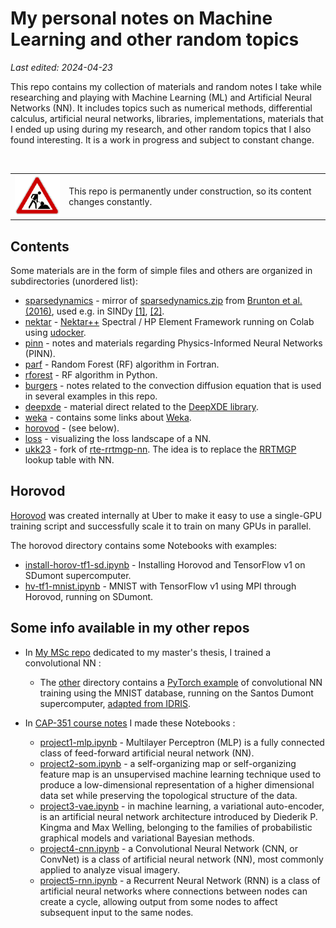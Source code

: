 # My personal notes on Machine Learning and other random topics

*Last edited: 2024-04-23*

This repo contains my collection of materials and random notes I take while researching and playing with Machine Learning (ML) and Artificial Neural Networks (NN). It includes topics such as numerical methods, differential calculus, artificial neural networks, libraries, implementations, materials that I ended up using during my research, and other random topics that I also found interesting. It is a work in progress and subject to constant change.

<br>
<table>
  <tr>
    <td><img src="img/construction.gif"></td>
    <td>This repo is permanently under construction, so its content changes constantly.</td>
  </tr>
</table>

## Contents

Some materials are in the form of simple files and others are organized in subdirectories (unordered list):

* [sparsedynamics](sparsedynamics) - mirror of [sparsedynamics.zip](http://faculty.washington.edu/sbrunton/sparsedynamics.zip) from [Brunton et al.  (2016)](https://doi.org/10.1073/pnas.1517384113), used e.g. in SINDy [[1]](https://rajdandekar.github.io/SINDYExamples_Julia/), [[2]](https://pysindy.readthedocs.io/en/stable/examples/3_original_paper/example.html).
* [nektar](nektar) - [Nektar++](https://www.nektar.info/) Spectral / HP Element Framework running on Colab using [udocker](https://indigo-dc.github.io/udocker/).
* [pinn](pinn) - notes and materials regarding Physics-Informed Neural Networks (PINN).
* [parf](parf) - Random Forest (RF) algorithm in Fortran.
* [rforest](rforest) - RF algorithm in Python.
* [burgers](burgers) - notes related to the convection diffusion equation that is used in several examples in this repo.
* [deepxde](deepxde) - material direct related to the [DeepXDE library](https://deepxde.readthedocs.io).
* [weka](weka) - contains some links about [Weka](https://www.cs.waikato.ac.nz/ml/weka/).
* [horovod](horovod) - (see below).
* [loss](loss) - visualizing the loss landscape of a NN.
* [ukk23](ukk23) - fork of [rte-rrtmgp-nn](https://github.com/peterukk/rte-rrtmgp-nn). The idea is to replace the [RRTMGP](https://github.com/earth-system-radiation/rte-rrtmgp) lookup table with NN.


## Horovod

[Horovod](https://horovod.readthedocs.io/en/stable/) was created internally at Uber to make it easy to use a single-GPU training script and successfully scale it to train on many GPUs in parallel.

The horovod directory contains some Notebooks with examples:

* [install-horov-tf1-sd.ipynb](horovod/install-horov-tf1-sd.ipynb) - Installing Horovod and TensorFlow v1 on SDumont supercomputer.
* [hv-tf1-mnist.ipynb](horovod/hv-tf1-mnist.ipynb) - MNIST with TensorFlow v1 using MPI through Horovod, running on SDumont.


## Some info available in my other repos

* In [My MSc repo](https://github.com/efurlanm/msc22) dedicated to my master's thesis, I trained a convolutional NN :

  * The [other](https://github.com/efurlanm/msc22/tree/main/other) directory contains a [PyTorch example](https://github.com/efurlanm/msc22/blob/main/other/pytorch.ipynb) of convolutional NN training using the MNIST database, running on the Santos Dumont supercomputer, [adapted from IDRIS](http://www.idris.fr/eng/jean-zay/gpu/jean-zay-gpu-torch-multi-eng.html).

* In [CAP-351 course notes](https://github.com/efurlanm/351) I made these Notebooks :

  * [project1-mlp.ipynb](https://github.com/efurlanm/351/blob/main/project1-mlp.ipynb) - Multilayer Perceptron (MLP) is a fully connected class of feed-forward artificial neural network (NN).
  * [project2-som.ipynb](https://github.com/efurlanm/351/blob/main/project2-som.ipynb) - a self-organizing map or self-organizing feature map is an unsupervised machine learning technique used to produce a low-dimensional representation of a higher dimensional data set while preserving the topological structure of the data.
  * [project3-vae.ipynb](https://github.com/efurlanm/351/blob/main/project3-vae.ipynb) - in machine learning, a variational auto-encoder, is an artificial neural network architecture introduced by Diederik P. Kingma and Max Welling, belonging to the families of probabilistic graphical models and variational Bayesian methods.
  * [project4-cnn.ipynb](https://github.com/efurlanm/351/blob/main/project4-cnn.ipynb) - a Convolutional Neural Network (CNN, or ConvNet) is a class of artificial neural network (NN), most commonly applied to analyze visual imagery.
  * [project5-rnn.ipynb](https://github.com/efurlanm/351/blob/main/project5-rnn.ipynb) - a Recurrent Neural Network (RNN) is a class of artificial neural networks where connections between nodes can create a cycle, allowing output from some nodes to affect subsequent input to the same nodes.
